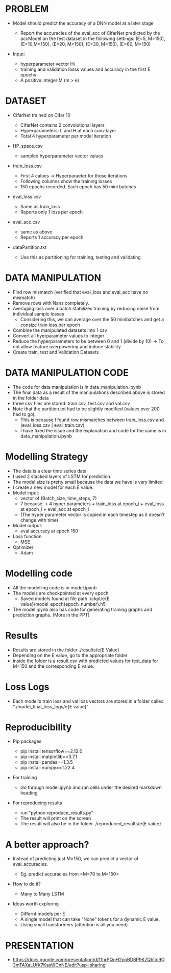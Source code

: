 # PROBLEM

- Model should predict the accuracy of a DNN model at a later stage
    - Report the accuracies of the eval_acc of CifarNet predicted by the accModel on the test dataset in the following settings: (E=5, M=150), (E=10,M=150), (E=20, M=150), (E=30, M=150), (E=60, M=150)

- Input:
    - hyperparameter vector Hi   
    - training and validation losss values and accuracy in the first E epochs
    - A positive integer M (m > e)


# DATASET

- CifarNet trained on Cifar 10
    - CifarNet contains 2 convolutional layers
    - Hyperparameters: L and H at each conv layer
    - Total 4 hyperparameter per model iteration

- HP_space.csv
    - sampled hyperparameter vector values

- train_loss.csv
    - First 4 calues -> Hyperparaeter for those iterations
    - Following columns show the training losses
    - 150 epochs recorded. Each epoch has 50 mini batches

- eval_loss.csv
    - Same as train_loss
    - Reports only 1 loss per epoch

- eval_acc.csv
    - same as above
    - Reports 1 accuracy per epoch

- dataPartition.txt
    - Use this as partitioning for training, testing and validating

# DATA MANIPULATION
- Find row mismatch (verified that eval_loss and eval_acc have no mismatch)
- Remove rows with Nans completely.
- Averaging loss over a batch stabilizes training by reducing noise from individual sample losses
    - Considering this, we can average over the 50 minibatches and get a consize train loss per epoch
- Combine the manipulated datasets into 1 csv
- Convert all hyerparameter values to integer
- Reduce the hyperparameters to be between 0 and 1 (divide by 10) -> To not allow feature overpowering and induce stability
- Create train, test and Validation Datasets

# DATA MANIPULATION CODE
- The code for data manipulation is in data_manipulation.ipynb
- The final data as a result of the manipulations described above is stored in the folder data
- three csv files are stored: train.csv, test.csv and val.csv
- Note that the partition.txt had to be slightly modified (values over 200 had to go).
    - This is because I found row mismatches between train_loss.csv and (eval_loss.csv | eval_train.csv)
    - I have fixed the issue and the explanation and code for the same is in data_manipulation.ipynb

# Modelling Strategy
- The data is a clear time series data
- I used 2 stacked layers of LSTM for prediction.
- The model size is pretty small because the data we have is very limited
- I create a new model for each E value.
- Model input:
    - vector of (Batch_size, time_steps, 7)
    - 7 because -> 4 hyper parameters + train_loss at epoch_i + eval_loss at epoch_i + eval_acc at epoch_i
    - (The hyper parameter vector is copied in each timestep as it doesn't change with time)
- Model output:
    - eval accuracy at epoch 150
- Loss function
    - MSE
- Optimizer
    - Adam

# Modelling code
- All the modelling code is in model.ipynb
- The models are checkpointed at every epoch
    - Saved models found at file path ./ckpt/e{E value}/model_epoch{epoch_number}.h5
- The model.ipynb also has code for generating training graphs and prediction graphs. (More in the PPT)

# Results
- Results are stored in the folder ./results/e{E Value}
- Depending on the E value, go to the appropriate folder
- inside the folder is a result.csv with predicted values for test_data for M=150 and the corresponding E value.

# Loss Logs
- Each model's train loss and val loss vectors are stored in a folder called "./model_final_loss_logs/e{E value}"

# Reproducibility
- Pip packages
    - pip install tensorflow==2.12.0
    - pip install matplotlib==3.7.1
    - pip install pandas==1.3.5
    - pip install numpy==1.22.4

- For training
    - Go through model.ipynb and run cells under the desired markdown heading

- For reproducing results
    - run "python reproduce_results.py"
    - The result will print on the screen
    - The result will also be in the folder ./reproduced_results/e{E value}

# A better approach?
- Instead of predicting just M=150, we can predict a vector of eval_accuracies.
    - Eg. predict accuracies from <M=70 to M=150>

- How to do it?
    - Many to Many LSTM

- Ideas worth exploring
    - Differnt models per E
    - A single model that can take “None” tokens for a dynamic E value.
    - Using small transformers (attention is all you need)

# PRESENTATION
- https://docs.google.com/presentation/d/11hrPQqH2pnBD6P9KZQhltc9O3mTAXaLUfK7KasWCnNE/edit?usp=sharing